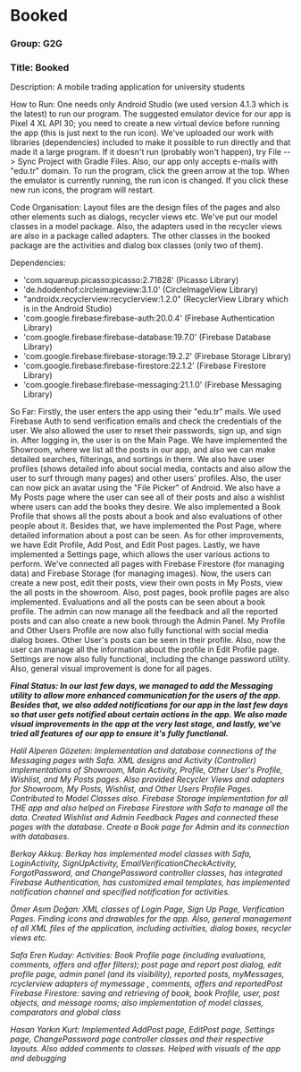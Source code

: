 # Booked

### Group: G2G

### Title: Booked

Description: A mobile trading application for university students 

How to Run: One needs only Android Studio (we used version 4.1.3 which is the latest) to run our program. The suggested emulator device for our app is Pixel 4 XL API 30; you need to create a new
virtual device before running the app (this is just next to the run icon). We've uploaded our work with libraries (dependencies) included to make it possible to run directly and that made it a large program. If it doesn't run (probably won't happen), try File --> Sync Project with Gradle Files.
Also, our app only accepts e-mails with "edu.tr" domain. To run the program, click the green arrow at the top. When the emulator is currently
running, the run icon is changed. If you click these new run icons, the program will restart.

Code Organisation: Layout files are the design files of the pages and also other elements such as dialogs, recycler views etc.
                   We've put our model classes in a model package. Also, the adapters used in the recycler views are also in a package
                   called adapters. The other classes in the booked package are the activities and dialog box classes (only two of them).

Dependencies:      
* 'com.squareup.picasso:picasso:2.71828'  (Picasso Library)
* 'de.hdodenhof:circleimageview:3.1.0'    (CircleImageView Library)
* "androidx.recyclerview:recyclerview:1.2.0" (RecyclerView Library which is in the Android Studio)
* 'com.google.firebase:firebase-auth:20.0.4' (Firebase Authentication Library)
* 'com.google.firebase:firebase-database:19.7.0' (Firebase Database Library)
* 'com.google.firebase:firebase-storage:19.2.2'  (Firebase Storage Library)
* 'com.google.firebase:firebase-firestore:22.1.2' (Firebase Firestore Library)
* 'com.google.firebase:firebase-messaging:21.1.0' (Firebase Messaging Library)

So Far: Firstly, the user enters the app using their "edu.tr" mails. We used Firebase Auth to send verification emails and check the credentials of the user. We also allowed the 
user to reset their passwords, sign up, and sign in. After logging in, the user is on the Main Page. We have implemented the Showroom, where we list all the posts in our app, and also we can make detailed searches, filterings, and sortings in there. We also have user profiles (shows
detailed info about social media, contacts and also allow the user to surf through many pages) and other users' profiles. Also, the user can now pick an avatar using the "File Picker"
of Android. We also have a My Posts page where the user can see all of their posts and also a wishlist where users can add the books they desire. We also implemented a Book Profile 
that shows all the posts about a book and also evaluations of other people about it. Besides that, we have implemented the Post Page, where detailed information about a post can be seen. As for other improvements, we have Edit Profile, Add Post, and Edit Post pages.
Lastly, we have implemented a Settings page, which allows the user various actions to perform. We've connected all pages with Firebase Firestore (for managing data) and Firebase Storage (for managing images). Now, the users can create a new post, edit their posts, view their own posts in My Posts, view the all posts in the showroom. Also, post pages, book profile pages are also implemented.
Evaluations and all the posts can be seen about a book profile. The admin can now manage all the feedback and all the reported posts and can also create a new book through the Admin Panel. My Profile and Other Users Profile are now also fully functional with social media dialog boxes. Other User's posts can be seen in their profile. Also, now the user can manage all the information about the profile in Edit Profile page.
Settings are now also fully functional, including the change password utility. Also, general visual improvement is done for all pages.

***Final Status: In our last few days, we managed to add the Messaging utility to allow more enhanced communication for the users of the app. Besides that, we also added notifications
for our app in the last few days so that user gets notified about certain actions in the app. We also made visual improvements in the app at the very last stage, and lastly, we've
tried all features of our app to ensure it's fully functional.***

*Halil Alperen Gözeten: Implementation and database connections of the Messaging pages with Safa. XML designs and Activity (Controller) implementations of Showroom, Main Activity, Profile, Other User's Profile, Wishlist, and My Posts pages. Also provided Recycler Views and adapters for Showroom, My Posts, Wishlist, and Other Users Profile Pages. Contributed to Model Classes also.
Firebase Storage implementation for all THE app and also helped on Firebase Firestore with Safa to manage all the data. Created Wishlist and Admin Feedback Pages and connected these pages with the database. Create a Book page for Admin and its connection with databases.*

*Berkay Akkuş: Berkay has implemented model classes with Safa, LoginActivity, SignUpActivity, EmailVerificationCheckActivity, ForgotPassword, and ChangePassword controller classes, has integrated Firebase Authentication, has customized email templates, has implemented notification channel and specified notification for activities.*

*Ömer Asım Doğan: XML classes of Login Page, Sign Up Page, Verification Pages. Finding icons and drawables for the app. Also, general management of all XML files of the application, including activities, dialog boxes, recycler views etc.*

*Safa Eren Kuday:  Activities: Book Profile page (including evaluations, comments, offers and offer filters); post page and report post dialog, edit profile page, admin panel (and its visibility), reported posts, myMessages, rcyclerview adapters of mymessage , comments, offers and reportedPost
                  Firebase Firestore: saving and retrieving of book, book Profile, user, post objects, and message rooms;
                  also implementation of model classes, comparators and global class*

*Hasan Yarkın Kurt: Implemented AddPost page, EditPost page, Settings page, ChangePassword page controller classes and their respective layouts. Also added comments to classes. Helped with visuals of the app and debugging*
